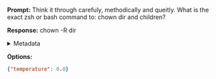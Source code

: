 **Prompt:**
Think it through carefuly, methodically and queitly.
What is the exact zsh or bash command to: chown dir and children?

**Response:**
chown -R dir

<details><summary>Metadata</summary>

- Duration: 802 ms
- Datetime: 2023-08-06T15:20:04.773876
- Model: gpt-3.5-turbo-0613

</details>

**Options:**
```json
{"temperature": 0.0}
```

